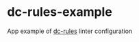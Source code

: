 # dc-rules-example

App example of [dc-rules](github.com/delivery-club/delivery-club-rules) linter configuration 
